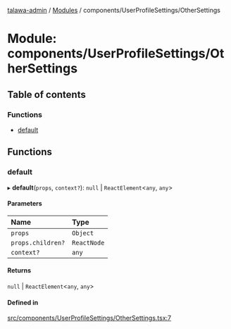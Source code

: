 [talawa-admin](../README.md) / [Modules](../modules.md) / components/UserProfileSettings/OtherSettings

# Module: components/UserProfileSettings/OtherSettings

## Table of contents

### Functions

- [default](components_UserProfileSettings_OtherSettings.md#default)

## Functions

### default

▸ **default**(`props`, `context?`): ``null`` \| `ReactElement`\<`any`, `any`\>

#### Parameters

| Name | Type |
| :------ | :------ |
| `props` | `Object` |
| `props.children?` | `ReactNode` |
| `context?` | `any` |

#### Returns

``null`` \| `ReactElement`\<`any`, `any`\>

#### Defined in

[src/components/UserProfileSettings/OtherSettings.tsx:7](https://github.com/pranshugupta54/talawa-admin/blob/2da9090/src/components/UserProfileSettings/OtherSettings.tsx#L7)

